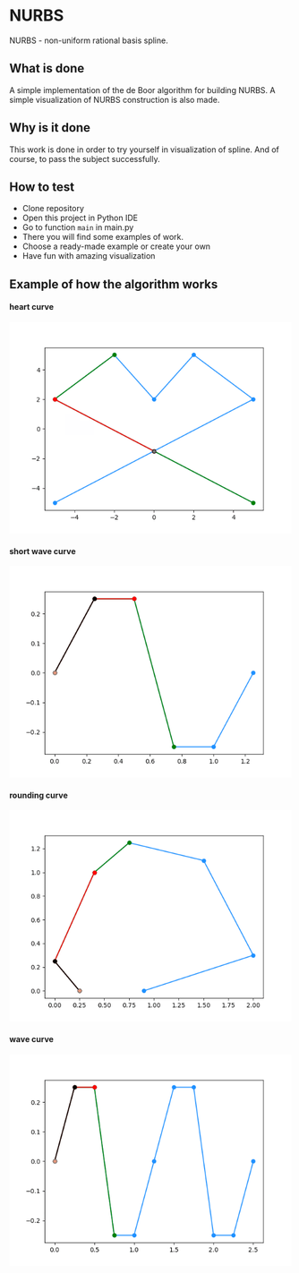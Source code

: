 # NURBS
NURBS - non-uniform rational basis spline.
## What is done
A simple implementation of the de Boor algorithm for building NURBS.
A simple visualization of NURBS construction is also made.
## Why is it done
This work is done in order to try yourself in visualization of spline. 
And of course, to pass the subject successfully.
## How to test
* Clone repository
* Open this project in Python IDE
* Go to function `main` in main.py
* There you will find some examples of work.
* Choose a ready-made example or create your own
* Have fun with amazing visualization
## Example of how the algorithm works
#### heart curve
![Visualization](heart.gif)
#### short wave curve
![Visualization](short_wave.gif)
#### rounding curve
![Visualization](rounding.gif)
#### wave curve
![Visualization](wave.gif)